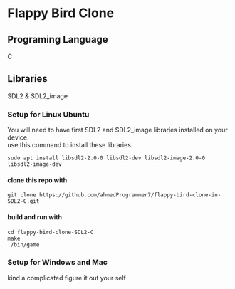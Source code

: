 # Flappy Bird Clone

## Programing Language
C  

## Libraries
SDL2 & SDL2_image  

### Setup for Linux Ubuntu
You will need to have first SDL2 and SDL2_image libraries installed on your device.  
use this command to install these libraries.  
```
sudo apt install libsdl2-2.0-0 libsdl2-dev libsdl2-image-2.0-0 libsdl2-image-dev
```
#### clone this repo with
```
git clone https://github.com/ahmedProgrammer7/flappy-bird-clone-in-SDL2-C.git
```

#### build and run with
```
cd flappy-bird-clone-SDL2-C
make
./bin/game
```

### Setup for Windows and Mac
kind a complicated figure it out your self

